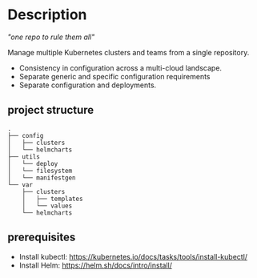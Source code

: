 # Description
*"one repo to rule them all"*

Manage multiple Kubernetes clusters and teams from a single repository.
* Consistency in configuration across a multi-cloud landscape.
* Separate generic and specific configuration requirements
* Separate configuration and deployments.


## project structure
```shell
.
├── config
│   ├── clusters
│   └── helmcharts
├── utils
│   └── deploy
│   └── filesystem
│   └── manifestgen
└── var
    ├── clusters
    │   ├── templates
    │   └── values
    └── helmcharts
```

## prerequisites
* Install kubectl: https://kubernetes.io/docs/tasks/tools/install-kubectl/
* Install Helm: https://helm.sh/docs/intro/install/


